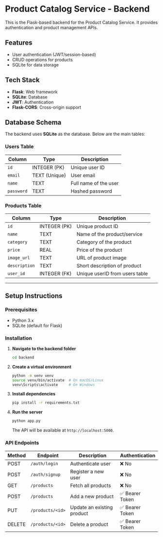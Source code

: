 # Product Catalog Service - Backend

This is the Flask-based backend for the Product Catalog Service. It provides authentication and product management APIs.

## Features

- User authentication (JWT/session-based)
- CRUD operations for products
- SQLite for data storage

## Tech Stack

- **Flask**: Web framework
- **SQLite**: Database
- **JWT**: Authentication
- **Flask-CORS**: Cross-origin support

## Database Schema

The backend uses **SQLite** as the database. Below are the main tables:

### **Users Table**
| Column  | Type    | Description               |
|---------|--------|---------------------------|
| `id`    | INTEGER (PK) | Unique user ID      |
| `email` | TEXT (Unique) | User email         |
| `name`  | TEXT   | Full name of the user    |
| `password` | TEXT | Hashed password        |

### **Products Table**
| Column       | Type   | Description                     |
|-------------|--------|---------------------------------|
| `id`        | INTEGER (PK) | Unique product ID        |
| `name`      | TEXT   | Name of the product/service   |
| `category`  | TEXT   | Category of the product       |
| `price`     | REAL   | Price of the product         |
| `image_url` | TEXT   | URL of product image         |
| `description` | TEXT | Short description of product |
| `user_id`        | INTEGER (FK) | Unique userID  from users table |

---


## Setup Instructions

### Prerequisites
- Python 3.x
- SQLite (default for Flask)

### Installation

1. **Navigate to the backend folder**
   ```sh
   cd backend
   ```

2. **Create a virtual environment**
   ```sh
   python -m venv venv
   source venv/bin/activate  # On macOS/Linux
   venv\Scripts\activate     # On Windows
   ```

3. **Install dependencies**
   ```sh
   pip install -r requirements.txt
   ```

4. **Run the server**
   ```sh
   python app.py
   ```
   The API will be available at `http://localhost:5000`.

### API Endpoints
| Method | Endpoint         | Description                | Authentication |
| ------ | --------------- | -------------------------- | -------------- |
| POST   | `/auth/login`    | Authenticate user          | ❌ No          |
| POST   | `/auth/signup`   | Register a new user        | ❌ No          |
| GET    | `/products`      | Fetch all products         | ❌ No          |
| POST   | `/products`      | Add a new product          | ✅ Bearer Token |
| PUT    | `/products/<id>` | Update an existing product | ✅ Bearer Token |
| DELETE | `/products/<id>` | Delete a product           | ✅ Bearer Token |

